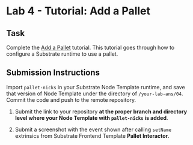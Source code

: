 # Lab 4 - Tutorial: Add a Pallet

## Task

Complete the [Add a Pallet](https://docs.substrate.io/tutorials/v3/add-a-pallet) tutorial. This tutorial goes through how to configure a Substrate runtime to use a pallet.

## Submission Instructions

Import `pallet-nicks` in your Substrate Node Template runtime, and save that version of Node Template under the directory of `/your-lab-ans/04`. Commit the code and push to the remote repository.

1. Submit the link to your repository **at the proper branch and directory level where your Node Template with `pallet-nicks` is added**.

2. Submit a screenshot with the event shown after calling `setName` extrinsics from Substrate Frontend Template **Pallet Interactor**.
